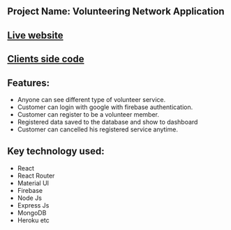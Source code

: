 ## Project Name: Volunteering Network Application

## [Live website](https://volunteer-network-31.netlify.app/)
## [Clients side code](https://github.com/Touhid-sezan/volunteer-network-clients)

## Features:
* Anyone can see different type of volunteer service.
* Customer can login with google with firebase authentication.
* Customer can register to be a volunteer member.
* Registered data saved to the database and show to dashboard
* Customer can cancelled his registered service anytime.


## Key technology used:
* React
* React Router
* Material UI
* Firebase
* Node Js
* Express Js
* MongoDB
* Heroku etc
